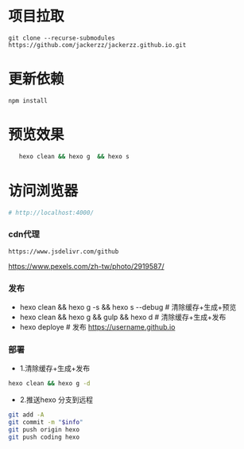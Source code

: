 # 项目拉取
```shell
git clone --recurse-submodules https://github.com/jackerzz/jackerzz.github.io.git
```
# 更新依赖
```
npm install
```
# 预览效果
```sh
   hexo clean && hexo g  && hexo s
```
# 访问浏览器
```sh
# http://localhost:4000/
```

### cdn代理
```
https://www.jsdelivr.com/github
```
https://www.pexels.com/zh-tw/photo/2919587/
### 发布

- hexo clean && hexo g -s && hexo s --debug    # 清除缓存+生成+预览
- hexo clean && hexo g && gulp  && hexo d    # 清除缓存+生成+发布
- hexo deploye         # 发布 https://username.github.io

### 部署
- 1.清除缓存+生成+发布
```sh
hexo clean && hexo g -d
```
- 2.推送hexo 分支到远程
```sh
git add -A
git commit -m "$info"
git push origin hexo
git push coding hexo
```